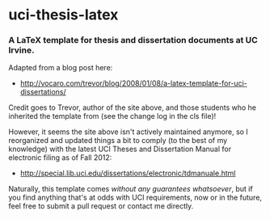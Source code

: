 uci-thesis-latex
================

### A LaTeX template for thesis and dissertation documents at UC Irvine.

Adapted from a blog post here:

- http://vocaro.com/trevor/blog/2008/01/08/a-latex-template-for-uci-dissertations/

Credit goes to Trevor, author of the site above, and those students
who he inherited the template from (see the change log in the cls
file)!

However, it seems the site above isn't actively maintained anymore, so
I reorganized and updated things a bit to comply (to the best of my
knowledge) with the latest UCI Theses and Dissertation Manual for
electronic filing as of Fall 2012:

- http://special.lib.uci.edu/dissertations/electronic/tdmanuale.html

Naturally, this template comes _without any guarantees whatsoever_,
but if you find anything that's at odds with UCI requirements, now or
in the future, feel free to submit a pull request or contact me
directly.
